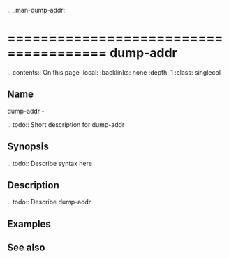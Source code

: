 .. _man-dump-addr:

======================================
dump-addr
======================================

.. contents:: On this page
    :local:
    :backlinks: none
    :depth: 1
    :class: singlecol

Name
----
dump-addr - 

.. todo::
    Short description for dump-addr

Synopsis
--------
.. todo::
   Describe syntax here

Description
-----------
.. todo::
    Describe dump-addr

Examples
--------

See also
--------

